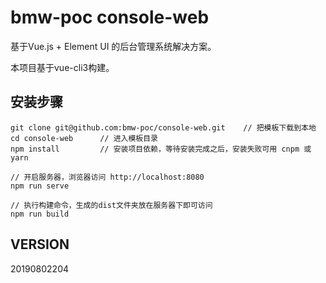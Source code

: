 # bmw-poc console-web #

基于Vue.js + Element UI 的后台管理系统解决方案。

本项目基于vue-cli3构建。

## 安装步骤 ##
```
git clone git@github.com:bmw-poc/console-web.git    // 把模板下载到本地
cd console-web      // 进入模板目录
npm install         // 安装项目依赖，等待安装完成之后，安装失败可用 cnpm 或 yarn

// 开启服务器，浏览器访问 http://localhost:8080
npm run serve

// 执行构建命令，生成的dist文件夹放在服务器下即可访问
npm run build
```

## VERSION

20190802204
